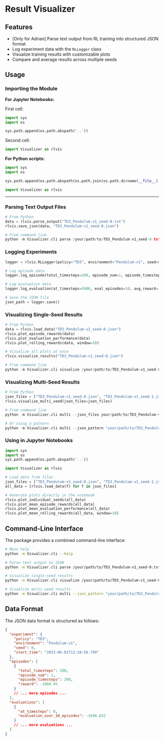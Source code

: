 # Result Visualizer

## Features

- [Only for Adrian] Parse text output from RL training into structured JSON format
- Log experiment data with the `RLLogger` class
- Visualize training results with customizable plots
- Compare and average results across multiple seeds

## Usage

### Importing the Module

**For Jupyter Notebooks:**

First cell:

```python
import sys
import os

sys.path.append(os.path.abspath('..'))
```

Second cell:

```python
import Visualizer as rlvis
```

**For Python scripts:**

```python
import sys
import os

sys.path.append(os.path.abspath(os.path.join(os.path.dirname(__file__), "..")))

import Visualizer as rlvis
```

---

### Parsing Text Output Files

```python
# From Python
data = rlvis.parse_output("TD3_Pendulum-v1_seed-0.txt")
rlvis.save_json(data, "TD3_Pendulum-v1_seed-0.json")

# From command line
python -m Visualizer.cli parse /your/path/to/TD3_Pendulum-v1_seed-0.txt
```

### Logging Experiments

```python
logger = rlvis.RLLogger(policy="TD3", environment="Pendulum-v1", seed=0)

# Log episode data
logger.log_episode(total_timesteps=200, episode_num=1, episode_timesteps=200, reward=-1608.45)

# Log evaluation data
logger.log_evaluation(at_timesteps=5000, eval_episodes=10, avg_reward=-1690.832)

# Save the JSON file
json_path = logger.save()
```

### Visualizing Single-Seed Results

```python
# From Python
data = rlvis.load_data("TD3_Pendulum-v1_seed-0.json")
rlvis.plot_episode_rewards(data)
rlvis.plot_evaluation_performance(data)
rlvis.plot_rolling_rewards(data, window=10)

# Visualize all plots at once
rlvis.visualize_results("TD3_Pendulum-v1_seed-0.json")

# From command line
python -m Visualizer.cli visualize /your/path/to/TD3_Pendulum-v1_seed-0.json
```

### Visualizing Multi-Seed Results

```python
# From Python
json_files = ["TD3_Pendulum-v1_seed-0.json", "TD3_Pendulum-v1_seed-1.json", "TD3_Pendulum-v1_seed-2.json"]
rlvis.visualize_multi_seed(json_files=json_files)

# From command line
python -m Visualizer.cli multi --json_files your/path/to/TD3_Pendulum-v1_seed-0.json your/path/to/TD3_Pendulum-v1_seed-1.json your/path/to/TD3_Pendulum-v1_seed-2.json

# Or using a pattern
python -m Visualizer.cli multi --json_pattern "your/path/to/TD3_Pendulum-v1_seed-*.json"
```

### Using in Jupyter Notebooks

```python
import sys
import os
sys.path.append(os.path.abspath('..'))

import Visualizer as rlvis

# Load data from files
json_files = ["TD3_Pendulum-v1_seed-0.json", "TD3_Pendulum-v1_seed-1.json", "TD3_Pendulum-v1_seed-2.json"]
all_data = [rlvis.load_data(f) for f in json_files]

# Generate plots directly in the notebook
rlvis.plot_individual_seeds(all_data)
rlvis.plot_mean_episode_rewards(all_data)
rlvis.plot_mean_evaluation_performance(all_data)
rlvis.plot_mean_rolling_rewards(all_data, window=10)
```

## Command-Line Interface

The package provides a combined command-line interface:

```bash
# Main help
python -m Visualizer.cli --help

# Parse text output to JSON
python -m Visualizer.cli parse /your/path/to/TD3_Pendulum-v1_seed-0.txt

# Visualize single-seed results
python -m Visualizer.cli visualize /your/path/to/TD3_Pendulum-v1_seed-0.json

# Visualize multi-seed results
python -m Visualizer.cli multi --json_pattern "your/path/to/TD3_Pendulum-v1_seed-*.json"
```

## Data Format

The JSON data format is structured as follows:

```json
{
  "experiment": {
    "policy": "TD3",
    "environment": "Pendulum-v1",
    "seed": 0,
    "start_time": "2023-06-01T12:34:56.789"
  },
  "episodes": [
    {
      "total_timesteps": 200,
      "episode_num": 1,
      "episode_timesteps": 200,
      "reward": -1608.45
    }
    // ... more episodes ...
  ],
  "evaluations": [
    {
      "at_timesteps": 0,
      "evaluation_over_10_episodes": -1690.832
    }
    // ... more evaluations ...
  ]
}
```
